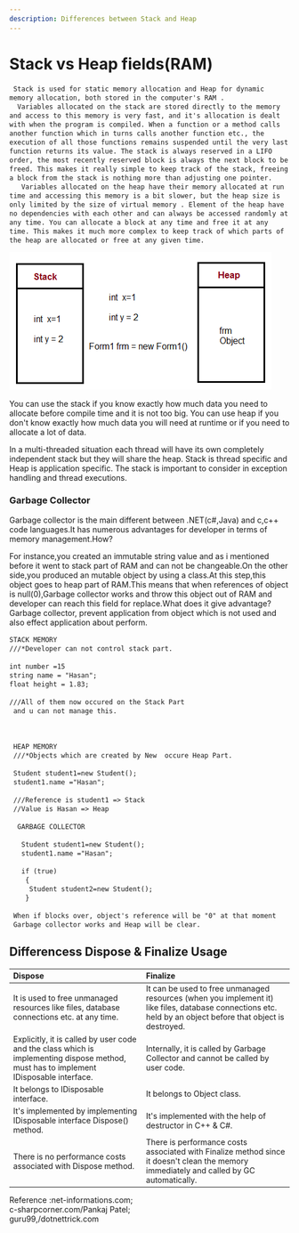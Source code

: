 ```yaml
---
description: Differences between Stack and Heap
---
```


# Stack vs Heap fields\(RAM\)

     Stack is used for static memory allocation and Heap for dynamic memory allocation, both stored in the computer's RAM .  
      Variables allocated on the stack are stored directly to the memory and access to this memory is very fast, and it's allocation is dealt with when the program is compiled. When a function or a method calls another function which in turns calls another function etc., the execution of all those functions remains suspended until the very last function returns its value. The stack is always reserved in a LIFO order, the most recently reserved block is always the next block to be freed. This makes it really simple to keep track of the stack, freeing a block from the stack is nothing more than adjusting one pointer.  
       Variables allocated on the heap have their memory allocated at run time and accessing this memory is a bit slower, but the heap size is only limited by the size of virtual memory . Element of the heap have no dependencies with each other and can always be accessed randomly at any time. You can allocate a block at any time and free it at any time. This makes it much more complex to keep track of which parts of the heap are allocated or free at any given time.

![](.gitbook/assets/stack-heap.png)

You can use the stack if you know exactly how much data you need to allocate before compile time and it is not too big. You can use heap if you don't know exactly how much data you will need at runtime or if you need to allocate a lot of data.

In a multi-threaded situation each thread will have its own completely independent stack but they will share the heap. Stack is thread specific and Heap is application specific. The stack is important to consider in exception handling and thread executions.



### Garbage Collector

Garbage collector is the main different between .NET\(c\#,Java\) and c,c++ code languages.It has numerous advantages for developer in terms of memory management.How?

For instance,you created an immutable string value and as i mentioned before it went to stack part of RAM and can not be changeable.On the other side,you produced an mutable object by using a class.At this step,this object goes to heap part of RAM.This means that when references of object is null\(0\),Garbage collector works and throw this object out of RAM and developer can reach this field for replace.What does it give advantage?Garbage collector, prevent application from object which is not used and also effect application about perform.

```text
STACK MEMORY
///*Developer can not control stack part.

int number =15
string name = "Hasan";
float height = 1.83;

///All of them now occured on the Stack Part
 and u can not manage this.
 
 
 
 HEAP MEMORY
 ///*Objects which are created by New  occure Heap Part.
 
 Student student1=new Student();
 student1.name ="Hasan";
 
 ///Reference is student1 => Stack
 //Value is Hasan => Heap
 
  GARBAGE COLLECTOR
  
   Student student1=new Student();
   student1.name ="Hasan";
   
   if (true)
    {  
     Student student2=new Student();    
    }

 When if blocks over, object's reference will be "0" at that moment 
 Garbage collector works and Heap will be clear. 
```





## Differencess Dispose & Finalize Usage

| Dispose | Finalize |
| :--- | :--- |
| It is used to free unmanaged resources like files, database connections etc. at any time. | It can be used to free unmanaged resources \(when you implement it\) like files, database connections etc. held by an object before that object is destroyed. |
| Explicitly, it is called by user code and the class which is implementing dispose method, must has to implement IDisposable interface. | Internally, it is called by Garbage Collector and cannot be called by user code. |
| It belongs to IDisposable interface. | It belongs to Object class. |
| It's implemented by implementing IDisposable interface Dispose\(\) method. | It's implemented with the help of destructor in C++ & C\#. |
| There is no performance costs associated with Dispose method. | There is performance costs associated with Finalize method since it doesn't clean the memory immediately and called by GC automatically. |



Reference :net-informations.com;  
                    c-sharpcorner.com/Pankaj Patel;  
                    guru99,/dotnettrick.com

  

